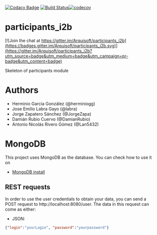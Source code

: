 [![Codacy Badge](https://api.codacy.com/project/badge/Grade/0a5332a696ea4b06aa9f43a39f3f21f0)](https://www.codacy.com/app/jelabra/participants_i2b?utm_source=github.com&amp;utm_medium=referral&amp;utm_content=Arquisoft/participants_i2b&amp;utm_campaign=Badge_Grade)
[![Build Status](https://travis-ci.org/Arquisoft/participants_i2b.svg?branch=master)](https://travis-ci.org/Arquisoft/participants_i2b)[![codecov](https://codecov.io/gh/Arquisoft/participants_i2b/branch/master/graph/badge.svg)](https://codecov.io/gh/Arquisoft/participants_i2b)


# participants_i2b

[![Join the chat at https://gitter.im/Arquisoft/participants_i2b](https://badges.gitter.im/Arquisoft/participants_i2b.svg)](https://gitter.im/Arquisoft/participants_i2b?utm_source=badge&utm_medium=badge&utm_campaign=pr-badge&utm_content=badge)

Skeleton of participants module

# Authors

- Herminio García González (@herminiogg)
- Jose Emilio Labra Gayo (@labra)
- Jorge Zapatero Sánchez (@JorgeZapa)
- Damián Rubio Cuervo (@DamianRubio)
- Antonio Nicolás Rivero Gómez (@Lan5432)

# MongoDB
This project uses MongoDB as the database. You can check how to use it on
 - [MongoDB install](https://github.com/Arquisoft/participants_i2b/wiki/MongoDB)
 
## REST requests
In order to use the user credentials to obtain your data, you can send a POST request to http://localhost:8080/user. The
data in this request can come as either:
 - JSON:
 ```JSON 
 {"login":"yourLogin", "password":"yourpassword"}
 ```
 




